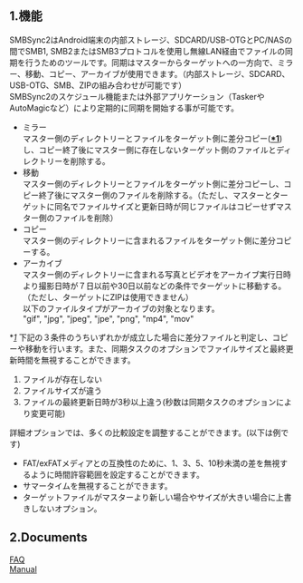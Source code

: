 ## 1.機能  
SMBSync2はAndroid端末の内部ストレージ、SDCARD/USB-OTGとPC/NASの間でSMB1, SMB2またはSMB3プロトコルを使用し無線LAN経由でファイルの同期を行うためのツールです。同期はマスターからターゲットへの一方向で、ミラー、移動、コピー、アーカイブが使用できます。（内部ストレージ、SDCARD、USB-OTG、SMB、ZIPの組み合わせが可能です）  
SMBSync2のスケジュール機能または外部アプリケーション（TaskerやAutoMagicなど）により定期的に同期を開始する事が可能です。  

- ミラー  
  マスター側のディレクトリーとファイルをターゲット側に差分コピー(**<u>*1</u>**)し、コピー終了後にマスター側に存在しないターゲット側のファイルとディレクトリーを削除する。  
- 移動  
  マスター側のディレクトリーとファイルをターゲット側に差分コピーし、コピー終了後にマスター側のファイルを削除する。（ただし、マスターとターゲットに同名でファイルサイズと更新日時が同じファイルはコピーせずマスター側のファイルを削除）  
- コピー  
  マスター側のディレクトリーに含まれるファイルをターゲット側に差分コピーする。  
- アーカイブ  
  マスター側のディレクトリーに含まれる写真とビデオをアーカイブ実行日時より撮影日時が７日以前や30日以前などの条件でターゲットに移動する。（ただし、ターゲットにZIPは使用できません）  
  以下のファイルタイプがアーカイブの対象となります。  
  "gif", "jpg", "jpeg", "jpe", "png", "mp4", "mov"  

**<u>*1</u>** 下記の３条件のうちいずれかが成立した場合に差分ファイルと判定し、コピーや移動を行います。また、同期タスクのオプションでファイルサイズと最終更新時間を無視することができます。  

1. ファイルが存在しない  
2. ファイルサイズが違う  
3. ファイルの最終更新日時が3秒以上違う(秒数は同期タスクのオプションにより変更可能)  

詳細オプションでは、多くの比較設定を調整することができます。(以下は例です)  
- FAT/exFATメディアとの互換性のために、1、3、5、10秒未満の差を無視するように時間許容範囲を設定することができます。  
- サマータイムを無視することができます。  
- ターゲットファイルがマスターより新しい場合やサイズが大きい場合に上書きしないオプション。  

## 2.Documents  
[FAQ](https://sentaroh.github.io/Documents/SMBSync2/SMBSync2_FAQ_JA.htm)  
[Manual](https://sentaroh.github.io/Documents/SMBSync2/SMBSync2_Desc_JA.htm)  
